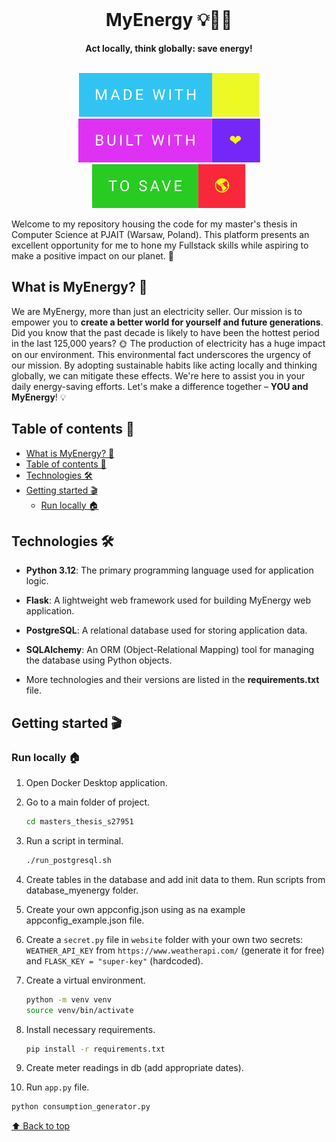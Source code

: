 <div align="center">
  <br>
  <h1>MyEnergy 💡🐷💸</h1>
  <strong>Act locally, think globally: save energy!</strong>
</div>
<br>
<p align="center">
    <img src="website/static/images/readme/made_with.svg">
    <img src="website/static/images/readme/built_with.svg">
    <img src="website/static/images/readme/to_save.svg">
</p>

Welcome to my repository housing the code for my master's thesis in Computer Science at PJAIT (Warsaw, Poland). This platform presents an excellent opportunity for me to hone my Fullstack skills while aspiring to make a positive impact on our planet. 🌱

## What is MyEnergy? 🌱

We are MyEnergy, more than just an electricity seller. Our mission is to empower you to **create a better world for yourself and future generations**. Did you know that the past decade is likely to have been the hottest period in the last 125,000 years?
🌞 The production of electricity has a huge impact on our environment. This environmental fact underscores the urgency of our mission. By adopting sustainable habits like acting locally and thinking globally, we can mitigate these effects. We're here to assist you in your daily energy-saving efforts. Let's make a difference together – **YOU and MyEnergy**! 💡

## Table of contents 📖

- [What is MyEnergy? 🌱](#what-is-myenergy-)
- [Table of contents 📖](#table-of-contents-)
- [Technologies 🛠](#technologies-)
- [Getting started 🎬](#getting-started-)
  - [Run locally 🏠](#run-locally-)

## Technologies 🛠

- **Python 3.12**: The primary programming language used for application logic.
  
- **Flask**: A lightweight web framework used for building MyEnergy web application.
  
- **PostgreSQL**: A relational database used for storing application data.

- **SQLAlchemy**: An ORM (Object-Relational Mapping) tool for managing the database using Python objects.

- More technologies and their versions are listed in the **requirements.txt** file.

## Getting started 🎬

### Run locally 🏠

1. Open Docker Desktop application.

2. Go to a main folder of project.

   ```bash
   cd masters_thesis_s27951
   ```

3. Run a script in terminal.

   ```bash
   ./run_postgresql.sh
   ```

4. Create tables in the database and add init data to them.
   Run scripts from database_myenergy folder.

5. Create your own appconfig.json using as na example appconfig_example.json file.

6. Create a `secret.py` file in `website` folder with your own two secrets: `WEATHER_API_KEY` from `https://www.weatherapi.com/` (generate it for free) and `FLASK_KEY = "super-key"` (hardcoded).

7. Create a virtual environment.

   ```bash
   python -m venv venv
   source venv/bin/activate
   ```

8. Install necessary requirements.

   ```bash
   pip install -r requirements.txt
   ```

9. Create meter readings in db (add appropriate dates).

10. Run `app.py` file.

   ```bash
   python consumption_generator.py
   ```
   
[⬆ Back to top](#table-of-contents)
